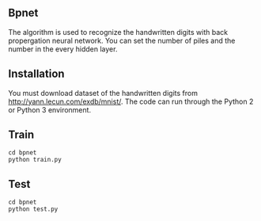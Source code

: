 ## Bpnet

The algorithm is used to recognize the handwritten digits with back propergation neural network. You can set the number of piles and the number in the every hidden layer.
## Installation

You must download dataset of the handwritten digits from http://yann.lecun.com/exdb/mnist/. The code can run through the Python 2 or Python 3 environment.
## Train

```
cd bpnet
python train.py
```
## Test

```
cd bpnet
python test.py
```
